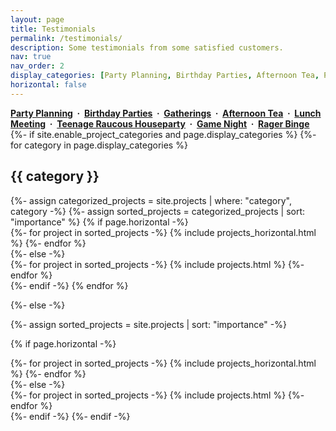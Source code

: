 ```yaml
---
layout: page
title: Testimonials
permalink: /testimonials/
description: Some testimonials from some satisfied customers.
nav: true
nav_order: 2
display_categories: [Party Planning, Birthday Parties, Afternoon Tea, PTA Meeting, Lunch Meeting, Teenage Raucous Houseparty, Game Night, Rager Binge]
horizontal: false
---
```

<b>
  <a href="#Party Planning">Party Planning</a>&nbsp; &middot; &nbsp;<a href="#Birthday Parties">Birthday Parties</a>&nbsp; &middot; &nbsp;<a href="#Gatherings">Gatherings</a>&nbsp; &middot; &nbsp;<a href="#Afternoon Tea">Afternoon Tea</a>&nbsp; &middot; &nbsp;<a href="#Lunch Meeting">Lunch Meeting</a>&nbsp; &middot; &nbsp;<a href="#Teenage Raucous Houseparty">Teenage Raucous Houseparty</a>&nbsp; &middot; &nbsp;<a href="#Game Night">Game Night</a>&nbsp; &middot; &nbsp;<a href="#Rager Binge">Rager Binge</a>
</b>
<!-- pages/projects.md -->
<div class="projects">
{%- if site.enable_project_categories and page.display_categories %}
  <!-- Display categorized projects -->
  {%- for category in page.display_categories %}
  <h2 class="category" id="{{ category }}">{{ category }}</h2>
  {%- assign categorized_projects = site.projects | where: "category", category -%}
  {%- assign sorted_projects = categorized_projects | sort: "importance" %}
  <!-- Generate cards for each project -->
  {% if page.horizontal -%}
  <div class="container">
    <div class="row row-cols-2">
    {%- for project in sorted_projects -%}
      {% include projects_horizontal.html %}
    {%- endfor %}
    </div>
  </div>
  {%- else -%}
  <div class="grid">
    {%- for project in sorted_projects -%}
      {% include projects.html %}
    {%- endfor %}
  </div>
  {%- endif -%}
  {% endfor %}

{%- else -%}
<!-- Display projects without categories -->
  {%- assign sorted_projects = site.projects | sort: "importance" -%}
  <!-- Generate cards for each project -->
  {% if page.horizontal -%}
  <div class="container">
    <div class="row row-cols-2">
    {%- for project in sorted_projects -%}
      {% include projects_horizontal.html %}
    {%- endfor %}
    </div>
  </div>
  {%- else -%}
  <div class="grid">
    {%- for project in sorted_projects -%}
      {% include projects.html %}
    {%- endfor %}
  </div>
  {%- endif -%}
{%- endif -%}
</div>
